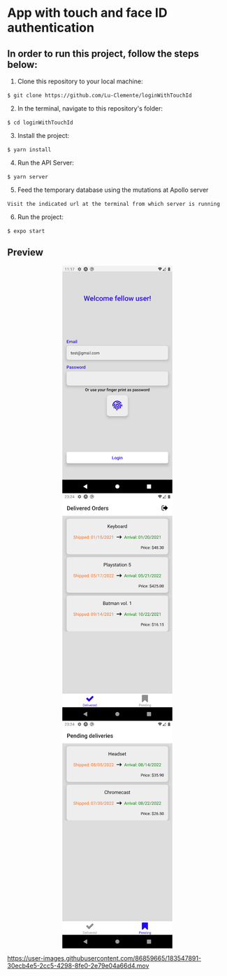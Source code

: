 # App with touch and face ID authentication

## In order to run this project, follow the steps below:

1. Clone this repository to your local machine:

`$ git clone https://github.com/Lu-Clemente/loginWithTouchId`

2. In the terminal, navigate to this repository's folder:

`$ cd loginWithTouchId`

3. Install the project:

`$ yarn install`

4. Run the API Server:

`$ yarn server`

5. Feed the temporary database using the mutations at Apollo server

`Visit the indicated url at the terminal from which server is running`

6. Run the project:

`$ expo start`

## Preview

<p align="center">
 <img align="center" height="520px" src="https://github.com/Lu-Clemente/loginWithTouchId/blob/main/src/assets/images/loginScreen.png">
 <img align="center" height="520px" src="https://github.com/Lu-Clemente/loginWithTouchId/blob/main/src/assets/images/tabOne.png">
 <img align="center" height="520px" src="https://github.com/Lu-Clemente/loginWithTouchId/blob/main/src/assets/images/tabTwo.png">
</p>

https://user-images.githubusercontent.com/86859665/183547891-30ecb4e5-2cc5-4298-8fe0-2e79e04a66d4.mov
